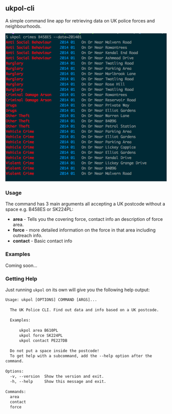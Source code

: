 ## ukpol-cli

A simple command line app for retrieving data on UK police forces and neighbourhoods.

![Screenshot of ukpol](https://raw.githubusercontent.com/OdinsHat/ukpol-cli/master/screenshot.png)

### Usage

The command has 3 main arguments all accepting a UK postcode without a space e.g. B458ES or SK224PL:
* **area** - Tells you the covering force, contact info an description of force area.
* **force** - more detailed information on the force in that area including outreach info.
* **contact** - Basic contact info

### Examples

Coming soon...


### Getting Help
Just running ```ukpol``` on its own will give you the following help output:

```
Usage: ukpol [OPTIONS] COMMAND [ARGS]...

  The UK Police CLI. Find out data and info based on a UK postcode.

  Examples:

      ukpol area B610PL
      ukpol force SK224PL
      ukpol contact PE227DB

  Do not put a space inside the postcode!
  To get help with a subcommand, add the --help option after the command.

Options:
  -v, --version  Show the version and exit.
  -h, --help     Show this message and exit.

Commands:
  area
  contact
  force
```